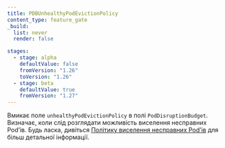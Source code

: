 ```yaml
---
title: PDBUnhealthyPodEvictionPolicy
content_type: feature_gate
_build:
  list: never
  render: false

stages:
  - stage: alpha 
    defaultValue: false
    fromVersion: "1.26"
    toVersion: "1.26"
  - stage: beta
    defaultValue: true
    fromVersion: "1.27"
---
```

Вмикає поле `unhealthyPodEvictionPolicy` в полі `PodDisruptionBudget`. Визначає, коли слід розглядати можливість виселення несправних Podʼів. Будь ласка, дивіться [Політику виселення несправних Podʼів](/uk/docs/tasks/run-application/configure-pdb/#unhealthy-pod-eviction-policy) для більш детальної інформації.
